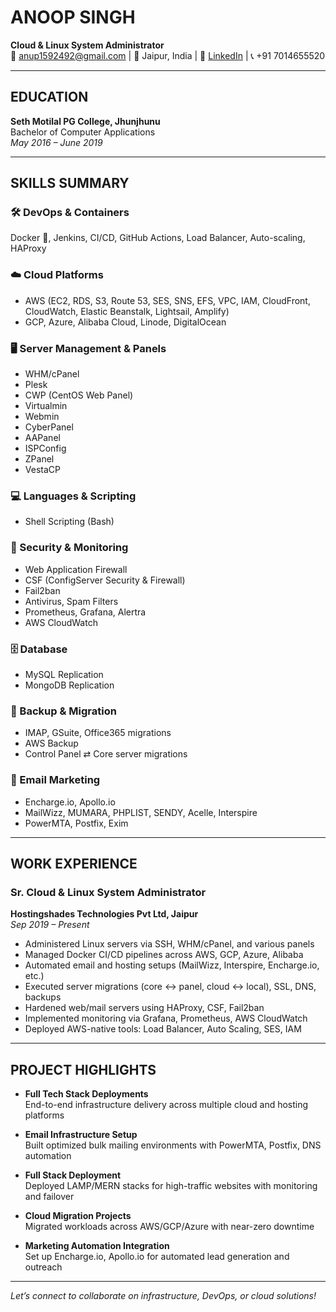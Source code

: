 # ANOOP SINGH  
**Cloud & Linux System Administrator**  
📧 anup1592492@gmail.com | 📍 Jaipur, India | 🔗 [LinkedIn](https://www.linkedin.com/in/your-linkedin) | 📞 +91 7014655520  

---

## EDUCATION  
**Seth Motilal PG College, Jhunjhunu**  
Bachelor of Computer Applications  
_May 2016 – June 2019_

---

## SKILLS SUMMARY  

### 🛠️ DevOps & Containers  
Docker 🐳, Jenkins, CI/CD, GitHub Actions, Load Balancer, Auto-scaling, HAProxy  

### ☁️ Cloud Platforms  
- AWS (EC2, RDS, S3, Route 53, SES, SNS, EFS, VPC, IAM, CloudFront, CloudWatch, Elastic Beanstalk, Lightsail, Amplify)  
- GCP, Azure, Alibaba Cloud, Linode, DigitalOcean  

### 🖥️ Server Management & Panels  
- WHM/cPanel  
- Plesk  
- CWP (CentOS Web Panel)  
- Virtualmin  
- Webmin  
- CyberPanel  
- AAPanel  
- ISPConfig  
- ZPanel  
- VestaCP  

### 💻 Languages & Scripting  
- Shell Scripting (Bash)  

### 🔐 Security & Monitoring  
- Web Application Firewall  
- CSF (ConfigServer Security & Firewall)  
- Fail2ban  
- Antivirus, Spam Filters  
- Prometheus, Grafana, Alertra  
- AWS CloudWatch  

### 🗄️ Database  
- MySQL Replication  
- MongoDB Replication  

### 🔄 Backup & Migration  
- IMAP, GSuite, Office365 migrations  
- AWS Backup  
- Control Panel ⇄ Core server migrations  

### 📧 Email Marketing  
- Encharge.io, Apollo.io  
- MailWizz, MUMARA, PHPLIST, SENDY, Acelle, Interspire  
- PowerMTA, Postfix, Exim  

---

## WORK EXPERIENCE  

### **Sr. Cloud & Linux System Administrator**  
**Hostingshades Technologies Pvt Ltd, Jaipur**  
_Sep 2019 – Present_  

- Administered Linux servers via SSH, WHM/cPanel, and various panels  
- Managed Docker CI/CD pipelines across AWS, GCP, Azure, Alibaba  
- Automated email and hosting setups (MailWizz, Interspire, Encharge.io, etc.)  
- Executed server migrations (core ↔ panel, cloud ↔ local), SSL, DNS, backups  
- Hardened web/mail servers using HAProxy, CSF, Fail2ban  
- Implemented monitoring via Grafana, Prometheus, AWS CloudWatch  
- Deployed AWS-native tools: Load Balancer, Auto Scaling, SES, IAM  

---

## PROJECT HIGHLIGHTS  

- **Full Tech Stack Deployments**  
  End-to-end infrastructure delivery across multiple cloud and hosting platforms  

- **Email Infrastructure Setup**  
  Built optimized bulk mailing environments with PowerMTA, Postfix, DNS automation  

- **Full Stack Deployment**  
  Deployed LAMP/MERN stacks for high-traffic websites with monitoring and failover  

- **Cloud Migration Projects**  
  Migrated workloads across AWS/GCP/Azure with near-zero downtime  

- **Marketing Automation Integration**  
  Set up Encharge.io, Apollo.io for automated lead generation and outreach  

---

*Let’s connect to collaborate on infrastructure, DevOps, or cloud solutions!*  


